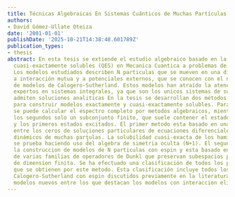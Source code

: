 ```yaml
---
title: Técnicas Algebraicas En Sistemas Cuánticos de Muchas Partículas
authors:
- David Gómez-Ullate Oteiza
date: '2001-01-01'
publishDate: '2025-10-21T14:38:48.601789Z'
publication_types:
- thesis
abstract: En esta tesis se extiende el estudio algebraico basado en la teoria de operadores
  cuasi-exactamente solubles (QES) en Mecanica Cuantica a problemas de muchas particulas.
  Los modelos estudiados describen N particulas que se mueven en una dimension sujetas
  a interacción mutua y a potenciales externos, que se conocen con el nombre generico
  de modelos de Calogero-Sutherland. Estos modelos han atraído la atención de numerosos
  expertos en sistemas integrales, ya que son los unicos sistemas de su clase que
  admiten soluciones analiticas En la tesis se desarrollan dos métodos diferentes
  para construir modelos exactamente y cuasi-exactamente solubles. Para los primeros
  se puede calcular el espectro completo por metodos algebraicos, mientras que para
  los segundos solo un subconjunto finito, que suele contener el estado fundamental
  y los primeros estados excitados. El primer metodo esta basado en una relación clasica
  entre los ceros de soluciones particulares de ecuaciones diferenciales y sistemas
  dinámicos de muchas parţ́ulas. La solubilidad cuasi-exacta de los hamiltonianos
  se prueba haciendo uso del algebra de simetria oculta (N+1). El segundo metodo posibilita
  la construccion de modelos de N particulas con espin y esta basado en la introduccion
  de varias familias de operadores de Dunkl que preservan subespacios polinomicos
  de dimension finita. Se ha efectuado una clasificación de todos los potenciales
  que se obtienen por este metodo. Esta clasificación incluye todos los modelos de
  Calogero-Sutherland con espin discutidos previamente en la literatura, asi como
  modelos nuevos entre los que destacan los modelos con interaccion eliptica.
---
```


